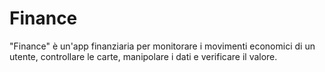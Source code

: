 # Finance
"Finance" è un'app finanziaria per monitorare i movimenti economici di un utente, controllare le carte, manipolare i dati e verificare il valore. 
